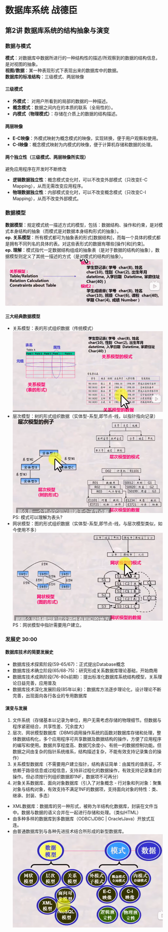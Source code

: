 # 数据库系统 战德臣
## 第2讲 数据库系统的结构抽象与演变
### 数据与模式
**模式**：对数据库中数据所进行的一种结构性的描述/所观察到的数据的结构信息，是对视图的抽象。  
**视图/数据**：某一种表现形式下表现出来的数据库中的数据。  
**数据库的标准结构**：三级模式、两层映像  
#### 三级模式
 * **外模式**： 对用户所看到的局部的数据的一种描述。  
 * **概念模式**：数据之间内在的本质的联系（全局性的）。  
 * **内模式（物理模式）**：存储在介质上的数据的结构描述。  
#### 两层映像
 * **E-C映像**：外模式映射为概念模式的映像，实现转换，便于用户观察和使用。  
 * **C-I映像**：概念模式映射为内模式的映像，便于计算机存储和数据的处理。  
#### 两个独立性（三级模式、两层映像所实现）
避免应用程序在开发时不断修改  
 * **逻辑数据独立性**：概念模式变化时，可以不改变外部模式（只改变E-C Mapping），从而无需改变应用程序。  
 * **物理数据独立性**：内部模式变化时，可以不改变概念模式（只改变C-I Mapping），从而不改变外部模式。  
### 数据模型
**数据模型**：规定模式统一描述方式的模型，包括：数据结构、操作和约束，是对模式本身结构的抽象（而模式是对数据本身结构形式的抽象）。  
**ep. 关系模型**：所有模式都可为抽象表的形式\[数据结构\]，而每一个具体的模式都是拥有不同列名的具体的表。对这些表形式的数据有哪些\[操作\]和\[约束\]。  
**ep. 理解**：模式指代一定数据结构组成的抽象表（是对于数据的结构的抽象），数据模型则定义了其统一描述的方式（是对模式的结构的抽象）。  
![alt text](imgs/image-1.png)  
#### 三大经典数据模型
 * 关系模型：表的形式组织数据（传统模式）![alt text](imgs/image.png)
 * 层次模型：树的形式组织数据（实体型-系型,即节点-线，以指针指向记录）![alt text](imgs/image-2.png) PS: 模式可以理解为表头?
 * 网状模型：图的形式组织数据（实体型-系型,即节点-线，与层次模型类似，如今使用不多）![alt text](imgs/image-3.png) PS：网状模型中指针需要用户建立。
### 发展史 30:00
#### 数据库技术的简要发展史
 * 数据库技术探索阶段(59-65/67)：正式提出Database概念
 * 数据库技术确立阶段(65/68-75)：研究形成关系数据库理论基础，开始商用
 * 数据库技术成熟阶段(76-80s前期)：提出标准化数据库系统结构模型，关系理论日益完善，应用普及
 * 数据库技术深化发展阶段(85年以来)：数据库方法逐步理论化，设计理论不断完善，出现面向各行各业的专用数据库
#### 演变与发展
 1. 文件系统（存储基本以记录为单位，用户无需考虑存储的物理细节。但数据与程序紧密结合，共享性差、冗余度大）
 2. 层次、网状模型数据库（DBMS调用操作系统的函数对数据库存储和处理，整体数据结构化，多个应用程序可共享数据及数据结构的操作，方便了应用程序的编写和使用。数据共享程度高、数据冗余度小、有统一的数据控制功能。但数据之间由复杂的指针系统维系，结构描述复杂，不能有效支持记录集合的操作）
 3. 关系模型数据库（不需要用户建立指针，结构表征简单：由属性的值表征，不依赖于路径信息或过程信息，支持非过程化的数据操作，有效支持记录集合的操作。但必须按行列组织数据即1NF，数据项不可再分）
 4. 对象关系数据库、面向对象数据库（引入了对象概念 - 行对象和列对象：聚集对象与结构对象，有效支持不满足1NF的数据项，支持面向对象的特性：类、继承、封装、多态）
 * XML数据库：数据库的另一种形式，被称为半结构化数据库，封装在文件当中。数据与数据的语义合并在一起进行存储和处理。（类似HTML）
 * 由多种多样的数据库到多数据库（ODBC\JDBC | Oracle\Java）开放式互连。
 * 由普通数据库到与各种先进技术结合所形成的新型数据库。
![alt text](imgs/image-4.png)